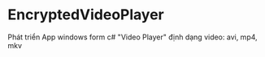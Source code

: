 # EncryptedVideoPlayer
Phát triển App windows form c# "Video Player" định dạng video: avi, mp4, mkv
